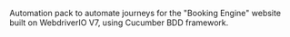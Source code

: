 Automation pack to automate journeys for the "Booking Engine" website built on WebdriverIO V7, using Cucumber BDD framework.